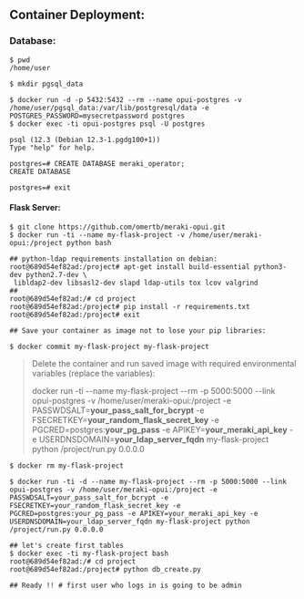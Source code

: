 ## Container Deployment:
### Database:
```
$ pwd
/home/user

$ mkdir pgsql_data

$ docker run -d -p 5432:5432 --rm --name opui-postgres -v /home/user/pgsql_data:/var/lib/postgresql/data -e POSTGRES_PASSWORD=mysecretpassword postgres
$ docker exec -ti opui-postgres psql -U postgres

psql (12.3 (Debian 12.3-1.pgdg100+1))
Type "help" for help.

postgres=# CREATE DATABASE meraki_operator;
CREATE DATABASE

postgres=# exit
```

#### Flask Server:
```
$ git clone https://github.com/omertb/meraki-opui.git
$ docker run -ti --name my-flask-project -v /home/user/meraki-opui:/project python bash

## python-ldap requirements installation on debian:
root@689d54ef82ad:/project# apt-get install build-essential python3-dev python2.7-dev \
 libldap2-dev libsasl2-dev slapd ldap-utils tox lcov valgrind
##
root@689d54ef82ad:/# cd project
root@689d54ef82ad:/project# pip install -r requirements.txt
root@689d54ef82ad:/project# exit

## Save your container as image not to lose your pip libraries:

$ docker commit my-flask-project my-flask-project
```

> Delete the container and run saved image with required environmental variables (replace the variables):
>
> docker run -ti --name my-flask-project --rm -p 5000:5000 --link opui-postgres -v /home/user/meraki-opui:/project -e PASSWDSALT=**your_pass_salt_for_bcrypt** -e FSECRETKEY=**your_random_flask_secret_key** -e PGCRED=postgres:**your_pg_pass** -e APIKEY=**your_meraki_api_key** -e USERDNSDOMAIN=**your_ldap_server_fqdn** my-flask-project python /project/run.py 0.0.0.0
>

```
$ docker rm my-flask-project

$ docker run -ti -d --name my-flask-project --rm -p 5000:5000 --link opui-postgres -v /home/user/meraki-opui:/project -e PASSWDSALT=your_pass_salt_for_bcrypt -e FSECRETKEY=your_random_flask_secret_key -e PGCRED=postgres:your_pg_pass -e APIKEY=your_meraki_api_key -e USERDNSDOMAIN=your_ldap_server_fqdn my-flask-project python /project/run.py 0.0.0.0

## let's create first tables
$ docker exec -ti my-flask-project bash
root@689d54ef82ad:/# cd project
root@689d54ef82ad:/project# python db_create.py

## Ready !! # first user who logs in is going to be admin

```
